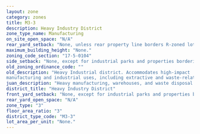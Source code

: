 ```yaml
---
layout: zone
category: zones
title: M3-3
description: Heavy Industry District
zone_type_name: Manufacturing
on_site_open_space: "N/A"
rear_yard_setback: "None, unless rear property line borders R-zoned lot&#39;s side or rear property line. Then the minimum setback is 30 ft."
maximum_building_height: "None."
zoning_code_section: "17-5-0104"
side_setback: "None, except for industrial parks and properties bordering R-zoned lots (see 17-5-0405-A for details)."
old_zoning_ordinance_code: ""
old_description: "Heavy Industrial district. Accommodates high-impact 
manufacturing and industrial uses, including extractive and waste-related uses."
juan_description: "Heavy manufacturing, warehouses, and waste disposal - junkyards, landfills, and incinerators."
district_title: "Heavy Industry District"
front_yard_setback: "None, except for industrial parks and properties bordering R-zoned lots (see 17-5-0405-A for details)."
rear_yard_open_space: "N/A"
zone_type: "3"
floor_area_ratio: "3"
district_type_code: "M3-3"
lot_area_per_unit: "None."
---
```

